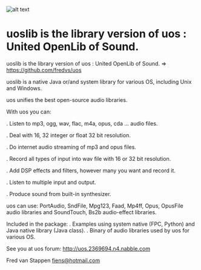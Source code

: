 ![alt text](https://user-images.githubusercontent.com/3421249/68167507-fe9d1d00-ff65-11e9-9f1f-686fdcabdd5a.jpg)

# uoslib is the library version of uos : United OpenLib of Sound.

uoslib is the library version  of uos : United OpenLib of Sound.
=> https://github.com/fredvs/uos

uoslib is a native Java or/and system library for various OS, including Unix and Windows.

uos unifies the best open-source audio libraries.

With uos you can:

. Listen to mp3, ogg, wav, flac, m4a, opus, cda ... audio files.

. Deal with 16, 32 integer or float 32 bit resolution.

. Do internet audio streaming of mp3 and opus files.

. Record all types of input into wav file with 16 or 32 bit resolution.

. Add DSP effects and filters, however many you want and record it.

. Listen to multiple input and output.

. Produce sound from built-in synthesizer.

uos can use:
PortAudio, SndFile, Mpg123, Faad, Mp4ff, Opus, OpusFile audio libraries and
SoundTouch, Bs2b audio-effect libraries.

Included in the package:
. Examples using system native (FPC, Python) and Java native library (Java class).
. Binary of audio libraries used by uos for various OS.

See you at uos forum:
http://uos.2369694.n4.nabble.com

Fred van Stappen
fiens@hotmail.com

